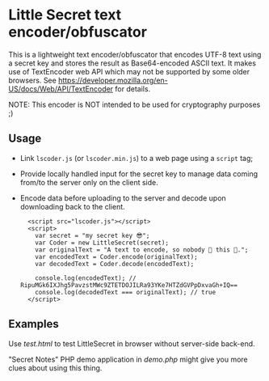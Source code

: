 # Little Secret text encoder/obfuscator

This is a lightweight text encoder/obfuscator that encodes UTF-8 text using a secret key and stores the result as Base64-encoded ASCII text.
It makes use of TextEncoder web API which may not be supported by some older browsers.
See https://developer.mozilla.org/en-US/docs/Web/API/TextEncoder for details.

NOTE: This encoder is NOT intended to be used for cryptography purposes ;)

## Usage

- Link `lscoder.js` (or `lscoder.min.js`) to a web page using a `script` tag;
- Provide locally handled input for the secret key to manage data coming from/to the server only on the client side.
- Encode data before uploading to the server and decode upon downloading back to the client.

        <script src="lscoder.js"></script>
        <script>
          var secret = "my secret key 😎";
          var Coder = new LittleSecret(secret);
          var originalText = "A text to encode, so nobody 👀 this 💩.";
          var encodedText = Coder.encode(originalText);
          var decodedText = Coder.decode(encodedText);

          console.log(encodedText); // RipuMGk6IXJhg5PavzstMWc9ZTETDOJILRa93YKe7HTZdGVPpDxvaGh+IQ==
          console.log(decodedText === originalText); // true
        </script>

## Examples

Use _test.html_ to test LittleSecret in browser without server-side back-end.

"Secret Notes" PHP demo application in _demo.php_ might give you more clues about using this thing.

